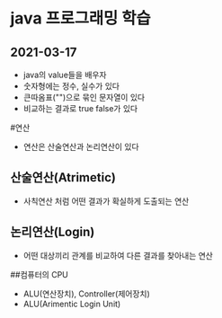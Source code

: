 # java 프로그래밍 학습

## 2021-03-17

* java의 value들을 배우자 
* 숫자형에는 정수, 실수가 있다
* 큰따옴표("")으로 묶인 문자열이 있다
* 비교하는 결과로 true false가 있다

#연산 
* 연산은 산술연산과 논리연산이 있다

## 산술연산(Atrimetic)
* 사칙연산 처럼 어떤 결과가 확실하게 도출되는 연산

## 논리연산(Login)
* 어떤 대상끼리 관계를 비교하여 다른 결과를 찾아내는 연산

##컴퓨터의 CPU
* ALU(연산장치), Controller(제어장치)
* ALU(Arimentic Login Unit)